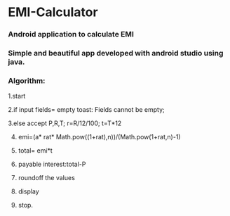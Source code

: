 # EMI-Calculator
### Android application to calculate EMI
### Simple and beautiful app developed with android studio using java.
### Algorithm:
1.start

2.if input fields= empty
   toast: Fields cannot be empty;

3.else accept P,R,T; 
       r=R/12/100;
       t=T*12

4. emi=(a* rat* Math.pow((1+rat),n))/(Math.pow(1+rat,n)-1)

5. total= emi*t

6. payable interest:total-P

7. roundoff the values

8. display

9. stop.
    
